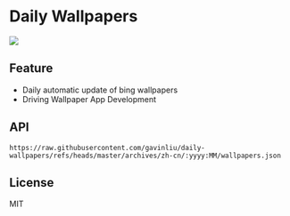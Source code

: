# Daily Wallpapers
  
![](https://www.bing.com/th?id=OHR.MisurinaLake_ZH-CN0744434715_UHD.jpg)

## Feature

- Daily automatic update of bing wallpapers
- Driving Wallpaper App Development

## API

```
https://raw.githubusercontent.com/gavinliu/daily-wallpapers/refs/heads/master/archives/zh-cn/:yyyy:MM/wallpapers.json
```

## License

MIT
  
